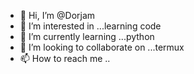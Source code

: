- 👋 Hi, I’m @Dorjam
- 👀 I’m interested in ...learning code
- 🌱 I’m currently learning ...python
- 💞️ I’m looking to collaborate on ...termux
- 📫 How to reach me ..

<!---
Dorjam/Dorjam is a ✨ special ✨ repository because its `README.md` (this file) appears on your GitHub profile.
You can click the Preview link to take a look at your changes.
--->
